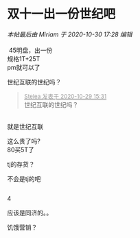 # 双十一出一份世纪吧


<i class="pstatus"> 本帖最后由 Miriam 于 2020-10-30 17:28 编辑 </i><br />
<br />
<img src="static/image/smiley/yct/022.gif" smilieid="42" border="0" alt="" /> 45明盘，出一份<br />
规格1T+25T<br />
pm就可以了

世纪互联的世纪吗？

<div class="quote"><blockquote><font size="2"><a href="https://www.hostloc.com/forum.php?mod=redirect&amp;goto=findpost&amp;pid=9369497&amp;ptid=759836" target="_blank"><font color="#999999">Stelea 发表于 2020-10-29 15:31</font></a></font><br />
世纪互联的世纪吗？</blockquote></div><br />
就是世纪互联<img src="static/image/smiley/yct/003.gif" smilieid="50" border="0" alt="" />

这么贵了吗?<br />
80买5T了

tj的存货？

不会是tj的吧

<img src="static/image/smiley/yct/005.gif" smilieid="35" border="0" alt="" />

<img src="static/image/smiley/yct/022.gif" smilieid="42" border="0" alt="" />4

应该是同济的。。

饥饿营销？
